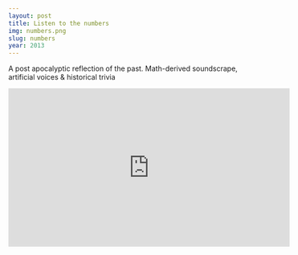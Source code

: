 ```yaml
---
layout: post
title: Listen to the numbers
img: numbers.png
slug: numbers
year: 2013
---
```


A post apocalyptic reflection of the past. Math-derived soundscrape, artificial voices & historical trivia

<iframe width="560" height="315" src="https://www.youtube.com/embed/7_XkNg0XYV4" frameborder="0" allow="accelerometer; autoplay; encrypted-media; gyroscope; picture-in-picture" allowfullscreen></iframe>